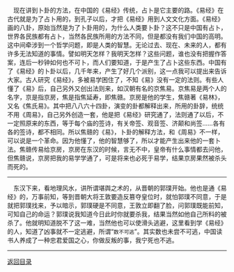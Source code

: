 &emsp;现在讲到卜卦的方法，在中国的《易经》传统，占卜是它主要的路。《易经》在古代就是为了占卜用的，到孔子以后，才把《易经》用到人文文化方面。《易经》画的八卦，原始当然是为了卜卦用的，为什么人类要卜卦？这不只是中国有占卜，世界各民族都有占卜，当然各民族所用的方法不同，但是都没有我们中国的高明。这中间牵涉到一个哲学问题，即是人类的智慧。无论过去、现在、未来的人，都有许多无法知道的事情。譬如明天怎样？我明天怎样？这些问题，谁也没有把握作答案，连后一秒钟如何也不可卜，而人们要知道，于是产生了占卜这些东西。中国有了《易经》的卜卦以后，几千年来，产生了好几个派别，这一点我可以提出来告诉大家。古人研究《易经》，多被易学困住了，不知《易》没有一定的法则。有些人懂了《易》后，自己另外又创出法则来，如汉朝有名的京焦易。京焦易是两个人的名字，京是指京房，焦是指焦延寿，即焦赣。京房是他的学生，焦赣著《易林》，又名《焦氏易》。其中把八八六十四卦，演变的卦都解释出来，所用的卦辞，统统不用《周易》，自己另外创造一套，他是把《易经》研究通了，法则通了以后，不一定照原来的东西，等于每个庙的签诗，有关帝签、观音签、济颠和尚签……各有各的签诗，都不相同。所以焦赣的《易》，卜卦的解释方法，和《周易》不一样，可以说是一个革命。因为他懂了，他的智慧够了，所以才能产生出来他的一套卜法。焦赣传易给京房，京房在东汉的时候，言无不中，皇帝有什么事情都去问他，但焦赣说，京房把我的易学学通了，可是将来也必死于易学，结果京房果然被杀头而死的。
___
&emsp;东汉下来，看地理风水，讲所谓堪舆之术的，从晋朝的郭璞开始。他也是通《易经》的，万事前知，等到晋朝大将王敦要造反篡夺皇位时，就怕郭璞不同意，于是就把郭璞找来，予以暗示，郭璞硬是不同意，王敦立即翻了脸，问郭璞既能前知，可知自己的命运？郭璞说我知道今日此时你就要杀我，结果当然如他自己所料的被杀了。他就明知道脱不了这一难，当然他也可以使滑头逃避，这里看到学《易经》的人，知道了凶事就不一定逃避，所谓“``数不可逃``”。其实数也未尝不可逃，中国读书人养成了一种忠君爱国之心，你做反叛的事，我宁死也不逃。
___
[返回目录](../../master/README.md#目录)